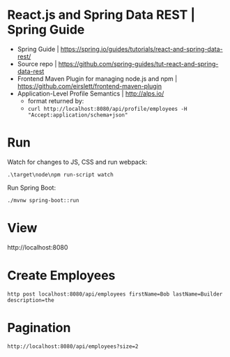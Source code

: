 # React.js and Spring Data REST | Spring Guide

- Spring Guide | https://spring.io/guides/tutorials/react-and-spring-data-rest/
- Source repo | https://github.com/spring-guides/tut-react-and-spring-data-rest
- Frontend Maven Plugin for managing node.js and npm | https://github.com/eirslett/frontend-maven-plugin
- Application-Level Profile Semantics | http://alps.io/
  - format returned by:
  - `curl http://localhost:8080/api/profile/employees -H "Accept:application/schema+json"`

# Run

Watch for changes to JS, CSS and run webpack:

`.\target\node\npm run-script watch`

Run Spring Boot:

`./mvnw spring-boot::run`

# View

http://localhost:8080

# Create Employees

`http post localhost:8080/api/employees firstName=Bob lastName=Builder description=the`

# Pagination

`http://localhost:8080/api/employees?size=2`
